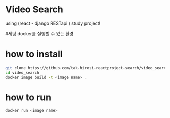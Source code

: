 
# Video Search
using (react - django RESTapi ) study project!

#세팅
docker를 실행할 수 있는 환경

# how to install
```bash
git clone https://github.com/tak-hirosi-reactproject-search/video_search.git
cd video_search
docker image build -t <image name> .
```

# how to run
```bash
docker run <image name>
```
